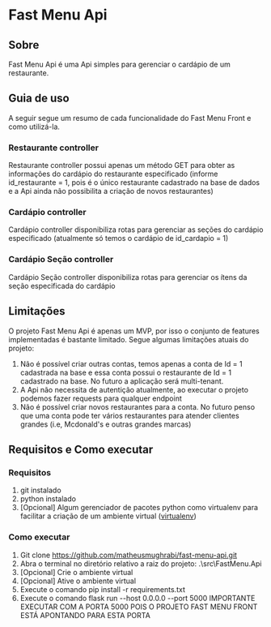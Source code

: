 # Fast Menu Api

## Sobre<a name = "sobre"></a>
Fast Menu Api é uma Api simples para gerenciar o cardápio de um restaurante.

## Guia de uso<a name = "features"></a>
A seguir segue um resumo de cada funcionalidade do Fast Menu Front e como utilizá-la.

### Restaurante controller
Restaurante controller possui apenas um método GET para obter as informações do cardápio do restaurante especificado (informe id_restaurante = 1, pois é o único restaurante cadastrado na base de dados e a Api ainda não possibilita a criação de novos restaurantes)

### Cardápio controller
Cardápio controller disponibiliza rotas para gerenciar as seções do cardápio especificado (atualmente só temos o cardápio de id_cardapio = 1)

### Cardápio Seção controller
Cardápio Seção controller disponibiliza rotas para gerenciar os ítens da seção especificada do cardápio

## Limitações<a name = "limitacoes"></a>
O projeto Fast Menu Api é apenas um MVP, por isso o conjunto de features implementadas é bastante limitado.
Segue algumas limitações atuais do projeto:
1. Não é possível criar outras contas, temos apenas a conta de Id = 1 cadastrada na base e essa conta possui o restaurante de Id = 1 cadastrado na base. No futuro a aplicação será multi-tenant.
2. A Api não necessita de autentição atualmente, ao executar o projeto podemos fazer requests para qualquer endpoint
3. Não é possível criar novos restaurantes para a conta. No futuro penso que uma conta pode ter vários restaurantes para atender clientes grandes (i.e, Mcdonald's e outras grandes marcas)

## Requisitos e Como executar<a name = "Como executar"></a>
### Requisitos
1. git instalado
2. python instalado
3. [Opcional] Algum gerenciador de pacotes python como virtualenv para facilitar a criação de um ambiente virtual ([virtualenv](https://virtualenv.pypa.io/en/latest/installation.html))

### Como executar
1. Git clone https://github.com/matheusmughrabi/fast-menu-api.git
2. Abra o terminal no diretório relativo a raiz do projeto: .\src\FastMenu.Api
3. [Opcional] Crie o ambiente virtual
4. [Opcional] Ative o ambiente virtual
5. Execute o comando pip install -r requirements.txt
6. Execute o comando flask run --host 0.0.0.0 --port 5000 IMPORTANTE EXECUTAR COM A PORTA 5000 POIS O PROJETO FAST MENU FRONT ESTÁ APONTANDO PARA ESTA PORTA



